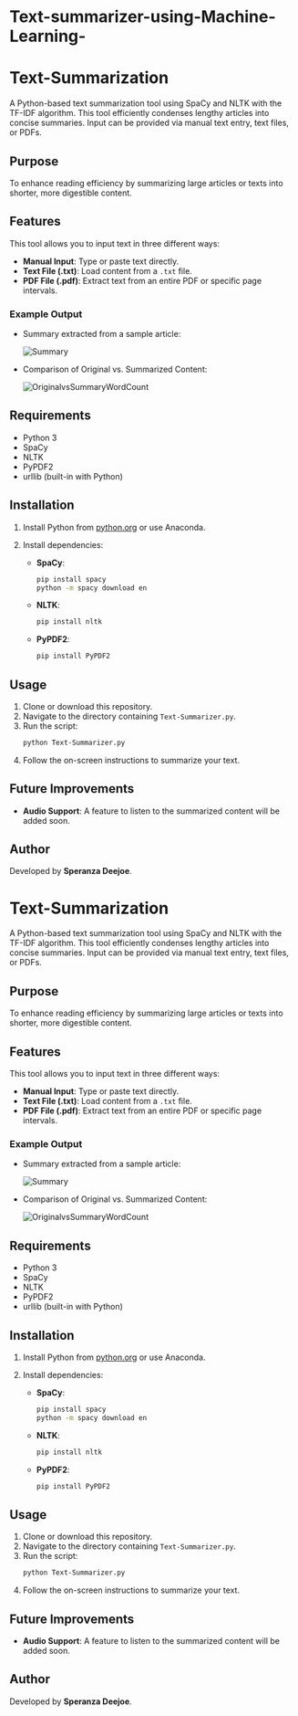 # Text-summarizer-using-Machine-Learning-
# Text-Summarization

A Python-based text summarization tool using SpaCy and NLTK with the TF-IDF algorithm. This tool efficiently condenses lengthy articles into concise summaries. Input can be provided via manual text entry, text files, or PDFs.

## Purpose

To enhance reading efficiency by summarizing large articles or texts into shorter, more digestible content.

## Features

This tool allows you to input text in three different ways:

- **Manual Input**: Type or paste text directly.
- **Text File (.txt)**: Load content from a `.txt` file.
- **PDF File (.pdf)**: Extract text from an entire PDF or specific page intervals.

### Example Output

- Summary extracted from a sample article:
  
  ![Summary](https://user-images.githubusercontent.com/56812557/212475483-5fe99afd-5016-428e-877d-e1e0b9406786.png)
  
- Comparison of Original vs. Summarized Content:
  
  ![OriginalvsSummaryWordCount](https://user-images.githubusercontent.com/56812557/212475485-d06beadf-1805-49e2-a906-a2745d06b832.png)
  
## Requirements

- Python 3
- SpaCy
- NLTK
- PyPDF2
- urllib (built-in with Python)

## Installation

1. Install Python from [python.org](https://www.python.org/) or use Anaconda.
2. Install dependencies:

   - **SpaCy**:
     ```sh
     pip install spacy
     python -m spacy download en
     ```
   - **NLTK**:
     ```sh
     pip install nltk
     ```
   - **PyPDF2**:
     ```sh
     pip install PyPDF2
     ```

## Usage

1. Clone or download this repository.
2. Navigate to the directory containing `Text-Summarizer.py`.
3. Run the script:
   ```sh
   python Text-Summarizer.py
   ```
4. Follow the on-screen instructions to summarize your text.

## Future Improvements

- **Audio Support**: A feature to listen to the summarized content will be added soon.

## Author

Developed by **Speranza Deejoe**.

# Text-Summarization

A Python-based text summarization tool using SpaCy and NLTK with the TF-IDF algorithm. This tool efficiently condenses lengthy articles into concise summaries. Input can be provided via manual text entry, text files, or PDFs.

## Purpose

To enhance reading efficiency by summarizing large articles or texts into shorter, more digestible content.

## Features

This tool allows you to input text in three different ways:

- **Manual Input**: Type or paste text directly.
- **Text File (.txt)**: Load content from a `.txt` file.
- **PDF File (.pdf)**: Extract text from an entire PDF or specific page intervals.

### Example Output

- Summary extracted from a sample article:
  
  ![Summary](https://user-images.githubusercontent.com/56812557/212475483-5fe99afd-5016-428e-877d-e1e0b9406786.png)
  
- Comparison of Original vs. Summarized Content:
  
  ![OriginalvsSummaryWordCount](https://user-images.githubusercontent.com/56812557/212475485-d06beadf-1805-49e2-a906-a2745d06b832.png)
  
## Requirements

- Python 3
- SpaCy
- NLTK
- PyPDF2
- urllib (built-in with Python)

## Installation

1. Install Python from [python.org](https://www.python.org/) or use Anaconda.
2. Install dependencies:

   - **SpaCy**:
     ```sh
     pip install spacy
     python -m spacy download en
     ```
   - **NLTK**:
     ```sh
     pip install nltk
     ```
   - **PyPDF2**:
     ```sh
     pip install PyPDF2
     ```

## Usage

1. Clone or download this repository.
2. Navigate to the directory containing `Text-Summarizer.py`.
3. Run the script:
   ```sh
   python Text-Summarizer.py
   ```
4. Follow the on-screen instructions to summarize your text.

## Future Improvements

- **Audio Support**: A feature to listen to the summarized content will be added soon.

## Author

Developed by **Speranza Deejoe**.

